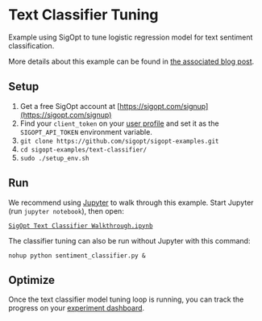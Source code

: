 # Text Classifier Tuning

Example using SigOpt to tune logistic regression model for text sentiment classification.

More details about this example can be found in [the associated blog post](http://blog.sigopt.com/post/133089144983/sigopt-for-ml-automatically-tuning-text).

## Setup

1. Get a free SigOpt account at [https://sigopt.com/signup](https://sigopt.com/signup)
2. Find your `client_token` on your [user profile](https://sigopt.com/user/profile) and set it
  as the `SIGOPT_API_TOKEN` environment variable.
4. `git clone https://github.com/sigopt/sigopt-examples.git`
5. `cd sigopt-examples/text-classifier/`
4. `sudo ./setup_env.sh`

## Run

We recommend using [Jupyter](http://jupyter.readthedocs.org/en/latest/install.html) to walk through this example. Start Jupyter (run `jupyter notebook`), then open:

[`SigOpt Text Classifier Walkthrough.ipynb`](https://github.com/sigopt/sigopt-examples/blob/master/text-classifier/SigOpt%20Text%20Classifier%20Walkthrough.ipynb)

The classifier tuning can also be run without Jupyter with this command:

```
nohup python sentiment_classifier.py &
```

## Optimize

Once the text classifier model tuning loop is running, you can track the progress on your [experiment dashboard](https://sigopt.com/experiment/list).
